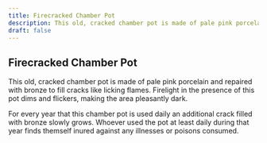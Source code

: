 ```yaml
---
title: Firecracked Chamber Pot
description: This old, cracked chamber pot is made of pale pink porcelain and repaired with bronze to fill cracks like licking flames. Firelight in the presence of this pot dims and flickers, making the area pl...
draft: false
---
```


## Firecracked Chamber Pot

This old, cracked chamber pot is made of pale pink porcelain and repaired with bronze to fill cracks like licking flames. Firelight in the presence of this pot dims and flickers, making the area pleasantly dark.

For every year that this chamber pot is used daily an additional crack filled with bronze slowly grows. Whoever used the pot at least daily during that year finds themself inured against any illnesses or poisons consumed.
